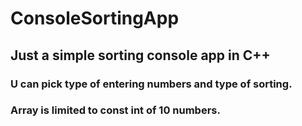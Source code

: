 # ConsoleSortingApp
<html>
  <body>
    <h2>Just a simple sorting console app in C++</h2>
    <h3>U can pick type of entering numbers and type of sorting.</h3>
    <h3><color="red">Array is limited to const int of 10 numbers.</h3>
  </body>
</html>

